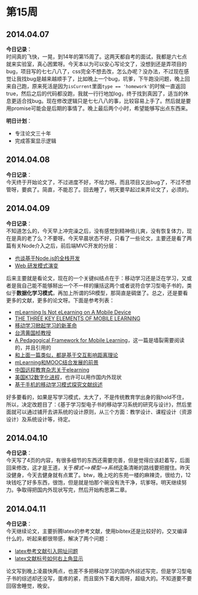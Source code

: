 第15周
======

## 2014.04.07

**今日记录**：  
时间真的飞快，一晃，到14年的第15周了。这两天都自考的面试，我都是六七点就来实验室，真心困累呀。今天本以为可以安心写论文了，没想到还是弄项目的bug，项目写的七七八八了，css完全不想去改，怎么办呢？没办法，不过现在感觉让我找bug是越来越顺手了，比如晚上一个bug，坑爹，下午跑没问题，晚上回来自己跑，原来死活是因为`isCurrent`里面`type == 'homework'`的时候一直返回true，然后之后的代码都没跑，我就一行行地加log，终于找到真因了，适当的休息更适合找bug。现在修改逻辑只是七七八八的事，比较容易上手了。然后就是要用promise可能会是后期的事情了。晚上最后两个小时，希望能够写出点东西来。

**明日计划**：  
- 专注论文三十年
- 完成答案显示逻辑

## 2014.04.08

**今日记录**：  
今天终于开始论文了，不过进度不好，不给力呀。而且项目又出bug了，不过不想管呀，要疯了。简直，不能忍了。回去睡了，明天要早起过来弄论文了，必须的。

## 2014.04.09

**今日记录**：  
不知道怎么的，今天早上冲完澡之后，没有感觉到精神倍儿爽，没有恢复体力，现在是真的老了么？不要呀。今天早晨状态不好，只看了一些论文，主要还是看了两篇有关Node介入之后，前后端MVC开发的分层：

- [也谈基于Node.js的全栈开发](http://ued.taobao.org/blog/2014/04/full-stack-development-with-nodejs/#comment-11989)
- [Web 研发模式演变](https://github.com/lifesinger/lifesinger.github.com/issues/184)

后来主要就是看论文，现在的一个关键纠结点在于：移动学习还是泛在学习，又或者是我自己能不能够掰出一个不一样的攘括这两个或者说符合学习型电子书的，类似于**数据化学习模式**，再加上所谓的5R模型，那简直是碉堡了。总之，还是要看更多的文献，更多的论文呀。下面是参考列表：

- [mLearning Is Not eLearning on A Mobile Device](http://floatlearning.com/2010/04/mlearning-is-not-elearning-on-a-mobile-device/#.U0VZMPmSyiY)
- [THE THREE KEY ELEMENTS OF MOBILE LEARNING](http://mayraixavillar.wordpress.com/2013/07/08/mlearning-the-three-key-elements-of-mobile-learning/)
- [移动学习掀起学习的新革命](http://news.xinhuanet.com/tech/2013-10/05/c_125484632.htm)
- [台湾黄国桢教授](http://wenku.baidu.com/view/50d1f3106edb6f1aff001fe0.html)
- [A Pedagogical Framework for Mobile Learning](http://www.irrodl.org/index.php/irrodl/article/view/791/1699)，这一篇是墙裂需要阅读的，并且引用的
- [和上面一篇类似，都是基于交互影响距离理论](http://www.doc88.com/p-3837348396955.html)
- [mLearning和MOOC结合发展的前景](http://www.docin.com/p-599994807.html)
- [中国远程教育杂志关于elearning](http://old.ourelearning.com/JJFA/)
- [美国K12数字化进程](http://www.bookdao.com/article/76739/)，也许可以用作国内外现状
- [基于手机的移动学习模式探究文献综述](http://wenku.baidu.com/view/17f92f48f7ec4afe04a1df47.html)

好多要看的，如果是写学习模式，太大了，不是传统教育学出身的我hold不住，所以，决定改题目了：《基于学习型电子书的移动学习系统的研究与设计》，然后里面就可以通过铺开去讲系统的设计原则，从三个方面：教学设计、课程设计（资源设计）及系统设计等，待定。

## 2014.04.10

**今日记录**：  
今天写了4页的内容，有很多细节的东西还需要完善，但是觉得应该赶着写，后面回来修改，这才是王道，关于*模式-->模型-->系统*这条清晰的路线要把握住。昨天没健身，今天去健身就有点累了。btw，晚上吃的东苑一楼的麻辣烫，很给力，12块钱吃了好多东西，很饱，但是就是怕那个碗没有洗干净，坑爹呀。明天继续努力。争取得把国内外现状写完，然后开始构思第二章。

## 2014.04.11

**今日记录**：  
今天继续论文，主要折腾latex的参考文献，使用bibtex还是比较好的，交叉编译什么的，听起来都很带感，解决了两个问题：

- [latex参考文献引入网址问题](http://blog.163.com/chen_dawn/blog/static/11250632013526988656/)
- [latex文献标号如何右上角显示](http://gpcheng03.blog.163.com/blog/static/12351517020126279442311/)

论文写到晚上凌晨快两点，也差不多把移动学习的国内外综述写完，但是学习型电子书的综述却还没写，蛋疼的紧，而且窗外下着大雨呀，超级大的。不知道要不要回宿舍睡觉，晚安。
